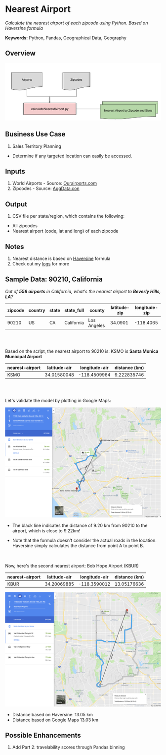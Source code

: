 # Nearest Airport

_Calculate the nearest airport of each zipcode using Python. Based on Haversine formula_

**Keywords:** Python, Pandas, Geographical Data, Geography

## Overview

![Nearest Airport](Assets/nearestairport_flowchart.png)


## Business Use Case
1. Sales Territory Planning
  * Determine if any targeted location can easily be accessed.

## Inputs

1. World Airports - Source: [Ourairports.com](http://ourairports.com/data/)
2. Zipcodes - Source: [AggData.con](https://www.aggdata.com/free/united-states-zip-codes)


## Output
1. CSV file per state/region, which contains the following:
  * All zipcodes
  * Nearest airport (code, lat and long) of each zipcode


## Notes

  1. Nearest distance is based on [Haversine](https://stackoverflow.com/questions/41336756/find-the-closest-latitude-and-longitude) formula
  2. Check out my [logs](logs.md) for more


## Sample Data: 90210, California

_Out of **558 airports** in California, what's the nearest airport to **Beverly Hills, LA**?_


| zipcode| country | state| state_full| county| latitude-zip| longitude-zip|  
| ---- | ---- |---- | ----  | ---- | ---- | ---- |  
| 90210	| US	| CA	| California| 	Los Angeles | 34.0901	| -118.4065|  

<br><br>

Based on the script, the nearest airport to 90210 is: KSMO is **Santa Monica Municipal Airport**

| nearest-airport	| latitude-air | longitude-air|distance (km)|  
| ---- | ---- |---- | ----  |   
| KSMO	| 34.01580048	| -118.4509964| 	9.222835746 |  

<br><br>

Let's validate the model by plotting in Google Maps:  

![Nearest Airport](Assets/la-ksmo.png)

* The black line indicates the distance of 9.20 km from 90210 to the airport, which is close to 9.22km!

* Note that the formula doesn't consider the actual roads in the location. Haversine simply calculates the distance from point A to point B.

<br><br>
Now, here's the second nearest airport: Bob Hope Airport (KBUR)

| nearest-airport	| latitude-air |   longitude-air|distance (km)|  
| ---- | ---- |---- | ----  |  
|KBUR	|34.20069885	|-118.3590012|	13.05176636|


![Nearest Airport](Assets/la-kbur.png)

* Distance based on Haversine: 13.05 km  
* Distance based on Google Maps 13.03 km


## Possible Enhancements

  1. Add Part 2: travelability scores through Pandas binning
